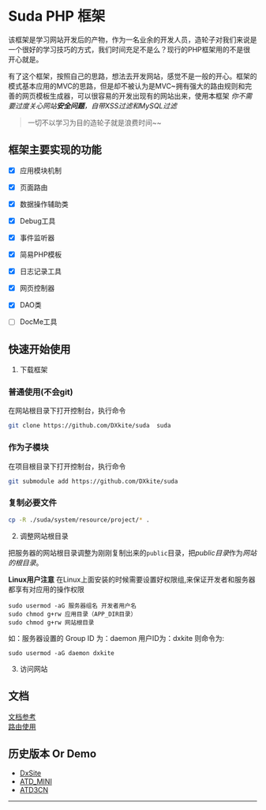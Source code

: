 #  Suda PHP 框架

该框架是学习网站开发后的产物，作为一名业余的开发人员，造轮子对我们来说是一个很好的学习技巧的方式，我们时间充足不是么？现行的PHP框架用的不是很开心就是。

有了这个框架，按照自己的思路，想法去开发网站，感觉不是一般的开心。框架的模式基本应用的MVC的思路，但是却不被认为是MVC~拥有强大的路由规则和完善的网页模板生成器，可以很容易的开发出现有的网站出来，使用本框架 *你不需要过度关心网站**安全问题**，自带XSS过滤和MySQL过滤*

> 一切不以学习为目的造轮子就是浪费时间~~

## 框架主要实现的功能

- [x] 应用模块机制
- [x] 页面路由
- [x] 数据操作辅助类
- [x] Debug工具
- [x] 事件监听器
- [x] 简易PHP模板
- [x] 日志记录工具
- [x] 网页控制器
- [x] DAO类
- [ ] DocMe工具




## 快速开始使用
1. 下载框架
### 普通使用(不会git)
在网站根目录下打开控制台，执行命令
```bash
git clone https://github.com/DXkite/suda  suda
```
### 作为子模块
在项目根目录下打开控制台，执行命令
```bash
git submodule add https://github.com/DXkite/suda
```
### 复制必要文件
```bash
cp -R ./suda/system/resource/project/* .
```

2. 调整网站根目录     

把服务器的网站根目录调整为刚刚复制出来的`public`目录，把*public目录*作为*网站的根目录*。

**Linux用户注意** 在Linux上面安装的时候需要设置好权限组,来保证开发者和服务器都享有对应用的操作权限
```
sudo usermod -aG 服务器组名 开发者用户名
sudo chmod g+rw 应用目录（APP_DIR目录）
sudo chmod g+rw 网站根目录
```
如：服务器设置的 Group ID 为：daemon 用户ID为：dxkite
则命令为:
```
sudo usermod -aG daemon dxkite
```
3. 访问网站

## 文档
[文档参考](docs/readme.md)    
[路由使用](docs/tools/router.md)


## 历史版本 Or Demo

- [DxSite](https://github.com/DXkite/DxSite)   
- [ATD_MINI](https://github.com/DXkite/atd_mini)   
- [ATD3CN](https://github.com/DXkite/atd3.cn)   

----------------
